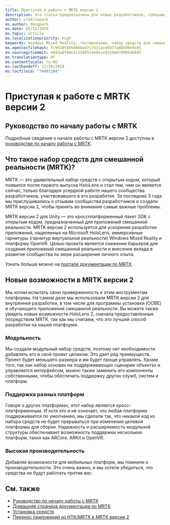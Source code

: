 ```yaml
---
title: Приступая к работе с MRTK версии 2
description: Эта статья предназначена для новых разработчиков, собирающихся использовать MRTK.
author: cre8ivepark
ms.author: dongpark
ms.date: 05/15/2019
ms.topic: article
ms.localizationpriority: high
keywords: Windows Mixed Reality, тестирование, набор средств для смешанной реальности, MRTK версии 2, MRTK, инструменты, пакет SDK, HoloLens, HoloLens 2
ms.openlocfilehash: fc9638f405604bed7c7531ace0977a88509e91b5
ms.sourcegitcommit: 4d43a8f40e3132605cee9ece9229e67d985db645
ms.translationtype: HT
ms.contentlocale: ru-RU
ms.lasthandoff: 11/26/2019
ms.locfileid: "74491104"
---
```

# <a name="getting-started-with-mrtk-v2"></a>Приступая к работе с MRTK версии 2

## <a name="mrtk-getting-started-guide"></a>Руководство по началу работы с MRTK
Подробные сведения о начале работы с MRTK версии 2 доступны в [руководстве по началу работы с MRTK](https://microsoft.github.io/MixedRealityToolkit-Unity/Documentation/GettingStartedWithTheMRTK.html).

## <a name="what-is-mixed-reality-toolkit-mrtk"></a>Что такое набор средств для смешанной реальности (MRTK)?
MRTK — это удивительный набор средств с открытым кодом, который появился после первого выпуска HoloLens и стал тем, чем он является сейчас, только благодаря усердной работе нашего сообщества разработчиков, участвовавшего в его разработке. За последние 3 года мы прислушивались к отзывам сообщества разработчиков и создали MRTK версии 2, чтобы принять во внимание самые важные проблемы.  

MRTK версии 2 для Unity — это кроссплатформенный пакет SDK с открытым кодом, предназначенный для приложений смешанной реальности.  MRTK версии 2 используется для ускорения разработки приложений, нацеленных на Microsoft HoloLens, иммерсивные гарнитуры (гарнитур виртуальной реальности) Windows Mixed Reality и платформу OpenVR. Целью проекта является снижение барьеров для создания приложений смешанной реальности и внесение вклада в развитие сообщества по мере расширения личного опыта. 

Узнать больше можно на [портале документации по MRTK](https://microsoft.github.io/MixedRealityToolkit-Unity/README.html).

## <a name="new-with-mrtk-v2"></a>Новые возможности в MRTK версии 2
Мы хотим испытать свою приверженность к этим инструментам платформы.  На самом деле мы использовали MRTK версии 2 для внутренней разработки, в том числе для программы установки (OOBE) и обучающего приложения смешанной реальности.  Вы можете также увидеть новые возможности HoloLens 2, сначала предоставленные посредством MRTK, так как мы считаем, что это лучший способ разработки на нашей платформе. 

### <a name="modular"></a>Модульность
Мы создали модульный набор средств, поэтому нет необходимости добавлять его в свой проект целиком.  Это дает ряд преимуществ.  Проект будет меньшего размера и им будет проще управлять.  Кроме того, так как набор основан на поддерживающих сценарии объектах и управляется интерфейсом, можно также заменить его компоненты собственными, чтобы обеспечить поддержку других служб, систем и платформ.

### <a name="cross-platform"></a>Поддержка разных платформ
Говоря о других платформах, этот набор является кросс-платформенным.  И хотя это и не означает, что любая платформа поддерживается по умолчанию, мы сделали так, что никакой код из набора средств не будет прерываться при изменении целевой платформы для сборки.  Надежность и расширяемость модульной структуры обеспечивает возможность поддержки нескольких платформ, таких как ARCore, ARKit и OpenVR.

### <a name="performant"></a>Высокая производительность
Добавляя возможности для мобильных платформ, мы помнили о производительности.  Это очень важно, и мы хотели убедиться, что средства не будут работать против вас.

## <a name="see-also"></a>См. также
* [Руководство по началу работы с MRTK](https://microsoft.github.io/MixedRealityToolkit-Unity/Documentation/GettingStartedWithTheMRTK.html)
* [Домашняя страница документации по MRTK](https://microsoft.github.io/MixedRealityToolkit-Unity/README.html)
* [Установка средств](install-the-tools.md)
* [Перенос приложений из HTK/MRTK в MRTK версии 2](https://microsoft.github.io/MixedRealityToolkit-Unity/Documentation/HTKToMRTKPortingGuide.html)
